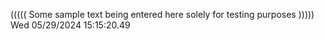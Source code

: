 ((((( Some sample text being entered here solely for testing purposes ))))) Wed 05/29/2024 15:15:20.49
